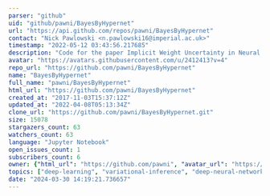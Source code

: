 ```yaml
---
parser: "github"
uid: "github/pawni/BayesByHypernet"
url: "https://api.github.com/repos/pawni/BayesByHypernet"
contact: "Nick Pawlowski <n.pawlowski16@imperial.ac.uk>"
timestamp: "2022-05-12 03:43:56.217685"
description: "Code for the paper Implicit Weight Uncertainty in Neural Networks"
avatar: "https://avatars.githubusercontent.com/u/2412413?v=4"
repo_url: "https://github.com/pawni/BayesByHypernet"
name: "BayesByHypernet"
full_name: "pawni/BayesByHypernet"
html_url: "https://github.com/pawni/BayesByHypernet"
created_at: "2017-11-03T15:37:12Z"
updated_at: "2022-04-08T05:13:34Z"
clone_url: "https://github.com/pawni/BayesByHypernet.git"
size: 15078
stargazers_count: 63
watchers_count: 63
language: "Jupyter Notebook"
open_issues_count: 1
subscribers_count: 6
owner: {"html_url": "https://github.com/pawni", "avatar_url": "https://avatars.githubusercontent.com/u/2412413?v=4", "login": "pawni", "type": "User"}
topics: ["deep-learning", "variational-inference", "deep-neural-networks", "tensorflow", "bayesian-neural-networks"]
date: "2024-03-30 14:19:21.736657"
---
```

